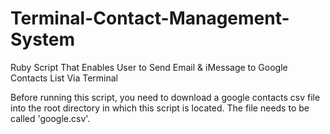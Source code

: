 # Terminal-Contact-Management-System
Ruby Script That Enables User to Send Email &amp; iMessage to Google Contacts List Via Terminal

Before running this script, you need to download a google contacts csv file into the root directory in which this script is located. The file needs to be called 'google.csv'.

